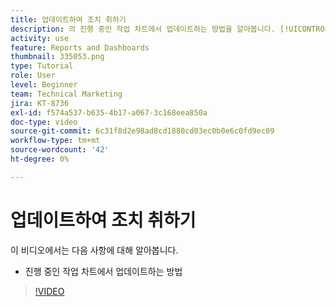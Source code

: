 ```yaml
---
title: 업데이트하여 조치 취하기
description: 의 진행 중인 작업 차트에서 업데이트하는 방법을 알아봅니다. [!UICONTROL 향상된 분석].
activity: use
feature: Reports and Dashboards
thumbnail: 335053.png
type: Tutorial
role: User
level: Beginner
team: Technical Marketing
jira: KT-8736
exl-id: f574a537-b635-4b17-a067-3c168eea850a
doc-type: video
source-git-commit: 6c31f8d2e98ad8cd1880cd03ec0b0e6c0fd9ec09
workflow-type: tm+mt
source-wordcount: '42'
ht-degree: 0%

---
```


# 업데이트하여 조치 취하기

이 비디오에서는 다음 사항에 대해 알아봅니다.

* 진행 중인 작업 차트에서 업데이트하는 방법

>[!VIDEO](https://video.tv.adobe.com/v/335053/?quality=12&learn=on)
